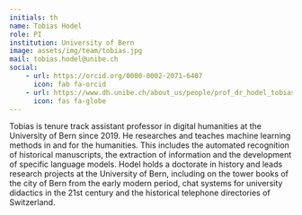 ```yaml
---
initials: th
name: Tobias Hodel
role: PI
institution: University of Bern
image: assets/img/team/tobias.jpg
mail: tobias.hodel@unibe.ch
social:
    - url: https://orcid.org/0000-0002-2071-6407 
      icon: fab fa-orcid
    - url: https://www.dh.unibe.ch/about_us/people/prof_dr_hodel_tobias/index_eng.html
      icon: fas fa-globe
---
```

Tobias is tenure track assistant professor in digital humanities at the University of Bern since 2019. He researches and teaches machine learning methods in and for the humanities. This includes the automated recognition of historical manuscripts, the extraction of information and the development of specific language models. Hodel holds a doctorate in history and leads research projects at the University of Bern, including on the tower books of the city of Bern from the early modern period, chat systems for university didactics in the 21st century and the historical telephone directories of Switzerland.